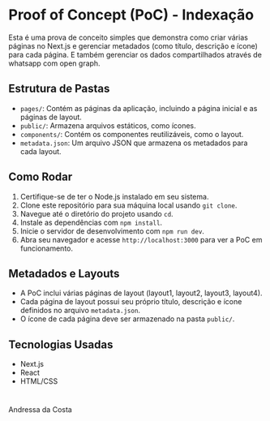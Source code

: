 # Proof of Concept (PoC) - Indexação

Esta é uma prova de conceito simples que demonstra como criar várias páginas no Next.js e gerenciar metadados (como título, descrição e ícone) para cada página.
E também gerenciar os dados compartilhados através de whatsapp com open graph.

## Estrutura de Pastas

-   `pages/`: Contém as páginas da aplicação, incluindo a página inicial e as páginas de layout.
-   `public/`: Armazena arquivos estáticos, como ícones.
-   `components/`: Contém os componentes reutilizáveis, como o layout.
-   `metadata.json`: Um arquivo JSON que armazena os metadados para cada layout.

## Como Rodar

1. Certifique-se de ter o Node.js instalado em seu sistema.
2. Clone este repositório para sua máquina local usando `git clone`.
3. Navegue até o diretório do projeto usando `cd`.
4. Instale as dependências com `npm install`.
5. Inicie o servidor de desenvolvimento com `npm run dev`.
6. Abra seu navegador e acesse `http://localhost:3000` para ver a PoC em funcionamento.

## Metadados e Layouts

-   A PoC inclui várias páginas de layout (layout1, layout2, layout3, layout4).
-   Cada página de layout possui seu próprio título, descrição e ícone definidos no arquivo `metadata.json`.
-   O ícone de cada página deve ser armazenado na pasta `public/`.

## Tecnologias Usadas

-   Next.js
-   React
-   HTML/CSS

#

Andressa da Costa
